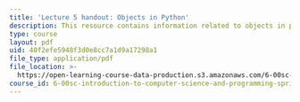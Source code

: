 ```yaml
---
title: 'Lecture 5 handout: Objects in Python'
description: This resource contains information related to objects in python.
type: course
layout: pdf
uid: 40f2efe5948f3d0e8cc7a1d9a17298a1
file_type: application/pdf
file_location: >-
  https://open-learning-course-data-production.s3.amazonaws.com/6-00sc-introduction-to-computer-science-and-programming-spring-2011/40f2efe5948f3d0e8cc7a1d9a17298a1_MIT6_00SCS11_lec05.pdf
course_id: 6-00sc-introduction-to-computer-science-and-programming-spring-2011
---
```

